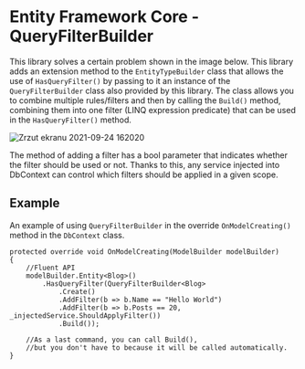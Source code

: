 #  Entity Framework Core - QueryFilterBuilder

This library solves a certain problem shown in the image below. This library adds an extension method to the `EntityTypeBuilder` class that allows the use of `HasQueryFilter()` by passing to it an instance of the `QueryFilterBuilder` class also provided by this library. The class allows you to combine multiple rules/filters and then by calling the `Build()` method, combining them into one filter (LINQ expression predicate) that can be used in the `HasQueryFilter()` method.

![Zrzut ekranu 2021-09-24 162020](https://user-images.githubusercontent.com/46250989/134690210-3d43fa52-2f72-4596-8432-8b6234b107f9.png)

The method of adding a filter has a bool parameter that indicates whether the filter should be used or not. Thanks to this, any service injected into DbContext can control which filters should be applied in a given scope.

##  Example
An example of using `QueryFilterBuilder` in the override  `OnModelCreating()` method in the `DbContext` class.

	protected override void OnModelCreating(ModelBuilder modelBuilder)
    {
	    //Fluent API
	    modelBuilder.Entity<Blog>()
	        .HasQueryFilter(QueryFilterBuilder<Blog>
	            .Create()
                .AddFilter(b => b.Name == "Hello World")
                .AddFilter(b => b.Posts == 20, _injectedService.ShouldApplyFilter())
                .Build());

		//As a last command, you can call Build(), 
		//but you don't have to because it will be called automatically.
    }
  